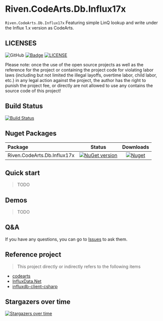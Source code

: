 # Riven.CodeArts.Db.Influx17x
`Riven.CodeArts.Db.Influx17x` Featuring simple LinQ lookup and write under the Influx 1.x version as CodeArts.


## LICENSES
![GitHub](https://img.shields.io/github/license/rivenfx/Modular?color=brightgreen)
[![Badge](https://img.shields.io/badge/link-996.icu-%23FF4D5B.svg?style=flat-square)](https://996.icu/#/zh_CN)
[![LICENSE](https://img.shields.io/badge/license-Anti%20996-blue.svg?style=flat-square)](https://github.com/996icu/996.ICU/blob/master/LICENSE)

Please note: once the use of the open source projects as well as the reference for the project or containing the project code for violating labor laws (including but not limited the illegal layoffs, overtime labor, child labor, etc.) in any legal action against the project, the author has the right to punish the project fee, or directly are not allowed to use any contains the source code of this project!

## Build Status

[![Build Status](https://dev.azure.com/rivenfx/RivenFx/_apis/build/status/rivenfx.CodeArts.Db.Influx17x?branchName=master)](https://dev.azure.com/rivenfx/RivenFx/_build/latest?definitionId=4&branchName=master)

## Nuget Packages

|Package|Status|Downloads|
|:------|:-----:|:-----:|
|Riven.CodeArts.Db.Influx17x|[![NuGet version](https://img.shields.io/nuget/v/Riven.CodeArts.Db.Influx17x?color=brightgreen)](https://www.nuget.org/packages/Riven.CodeArts.Db.Influx17x/)|[![Nuget](https://img.shields.io/nuget/dt/Riven.CodeArts.Db.Influx17x?color=brightgreen)](https://www.nuget.org/packages/Riven.CodeArts.Db.Influx17x/)|


## Quick start
> TODO



## Demos

> TODO


## Q&A

If you have any questions, you can go to  [Issues](https://github.com/rivenfx/CodeArts.Db.Influx17x/issues) to ask them.


## Reference project

> This project directly or indirectly refers to the following items

- [codearts](https://github.com/tinylit/codearts)
- [InfluxData.Net](https://github.com/tihomir-kit/InfluxData.Net)
- [influxdb-client-csharp](https://github.com/influxdata/influxdb-client-csharp)


## Stargazers over time

[![Stargazers over time](https://starchart.cc/rivenfx/CodeArts.Db.Influx17x.svg)](https://starchart.cc/rivenfx/CodeArts.Db.Influx17x)
